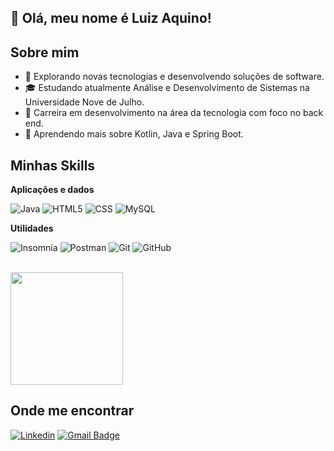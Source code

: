 ##  👋 Olá, meu nome é Luiz Aquino!

## Sobre mim

- 🤔 Explorando novas tecnologias e desenvolvendo soluções de software.
- 🎓 Estudando atualmente Análise e Desenvolvimento de Sistemas na Universidade Nove de Julho.
- 💼 Carreira em desenvolvimento na área da tecnologia com foco no back end.
- 🌱 Aprendendo mais sobre Kotlin, Java e Spring Boot.

## Minhas Skills

**Aplicações e dados**

![Java](https://img.shields.io/badge/-Java-333333?style=flat&logo=Java&logoColor=007396)
![HTML5](https://img.shields.io/badge/-HTML5-333333?style=flat&logo=HTML5)
![CSS](https://img.shields.io/badge/-CSS-333333?style=flat&logo=CSS3&logoColor=1572B6)
![MySQL](https://img.shields.io/badge/-MySQL-333333?style=flat&logo=mysql)

**Utilidades**

![Insomnia](https://img.shields.io/badge/-Insomnia-333333?style=flat&logo=insomnia)
![Postman](https://img.shields.io/badge/-Postman-333333?style=flat&logo=postman)
![Git](https://img.shields.io/badge/-Git-333333?style=flat&logo=git)
![GitHub](https://img.shields.io/badge/-GitHub-333333?style=flat&logo=github)

<br/>

<a href="https://github.com/aquinolu25" title="Perfil do Luiz">
  <img height="180em" src="https://github-readme-stats.vercel.app/api?username=aquinolu25&theme=dracula&show_icons=true" />
</a>

## Onde me encontrar

[![Linkedin](https://img.shields.io/badge/-username-blue?style=flat-square&logo=Linkedin&logoColor=white&link=https://www.linkedin.com/in/luiz-aquino-b41287161/)](https://www.linkedin.com/in/luiz-aquino-b41287161/)
[![Gmail Badge](https://img.shields.io/badge/-seuemail@email.com-006bed?style=flat-square&logo=Gmail&logoColor=white&link=mailto:quinnpw59@gmail.com)](mailto:quinnpw59@gmail.com)





